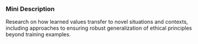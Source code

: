 ### Mini Description

Research on how learned values transfer to novel situations and contexts, including approaches to ensuring robust generalization of ethical principles beyond training examples.
